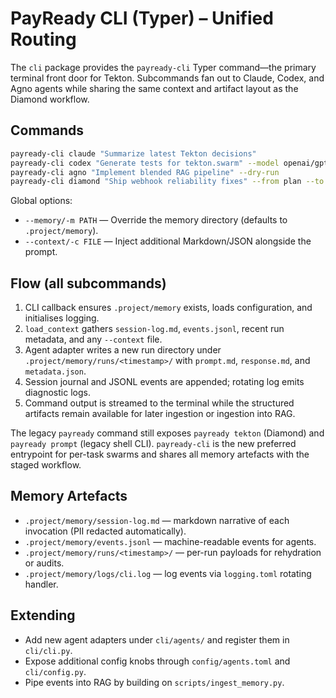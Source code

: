 # PayReady CLI (Typer) – Unified Routing

The `cli` package provides the `payready-cli` Typer command—the primary terminal
front door for Tekton. Subcommands fan out to Claude, Codex, and Agno agents
while sharing the same context and artifact layout as the Diamond workflow.

## Commands

```bash
payready-cli claude "Summarize latest Tekton decisions"
payready-cli codex "Generate tests for tekton.swarm" --model openai/gpt-5-codex
payready-cli agno "Implement blended RAG pipeline" --dry-run
payready-cli diamond "Ship webhook reliability fixes" --from plan --to release
```

Global options:

- `--memory/-m PATH` — Override the memory directory (defaults to `.project/memory`).
- `--context/-c FILE` — Inject additional Markdown/JSON alongside the prompt.

## Flow (all subcommands)

1. CLI callback ensures `.project/memory` exists, loads configuration, and initialises
   logging.
2. `load_context` gathers `session-log.md`, `events.jsonl`, recent run metadata, and
   any `--context` file.
3. Agent adapter writes a new run directory under `.project/memory/runs/<timestamp>/`
   with `prompt.md`, `response.md`, and `metadata.json`.
4. Session journal and JSONL events are appended; rotating log emits diagnostic logs.
5. Command output is streamed to the terminal while the structured artifacts remain
   available for later ingestion or ingestion into RAG.

The legacy `payready` command still exposes `payready tekton` (Diamond) and
`payready prompt` (legacy shell CLI). `payready-cli` is the new preferred entrypoint
for per-task swarms and shares all memory artefacts with the staged workflow.

## Memory Artefacts

- `.project/memory/session-log.md` — markdown narrative of each invocation (PII redacted automatically).
- `.project/memory/events.jsonl` — machine-readable events for agents.
- `.project/memory/runs/<timestamp>/` — per-run payloads for rehydration or audits.
- `.project/memory/logs/cli.log` — log events via `logging.toml` rotating handler.

## Extending

- Add new agent adapters under `cli/agents/` and register them in `cli/cli.py`.
- Expose additional config knobs through `config/agents.toml` and `cli/config.py`.
- Pipe events into RAG by building on `scripts/ingest_memory.py`.
